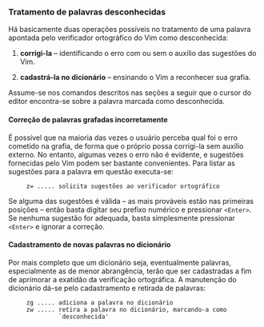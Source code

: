 ### Tratamento de palavras desconhecidas

Há basicamente duas operações possíveis no tratamento de uma palavra
apontada pelo verificador ortográfico do Vim como desconhecida:

1.  **corrigi-la** – identificando o erro com ou sem o
    auxílio das sugestões do Vim.

2.  **cadastrá-la no dicionário** – ensinando o Vim a
    reconhecer sua grafia.

Assume-se nos comandos descritos nas seções a seguir que o cursor do
editor encontra-se sobre a palavra marcada como desconhecida.

#### Correção de palavras grafadas incorretamente

É possível que na maioria das vezes o usuário perceba qual foi o erro
cometido na grafia, de forma que o próprio possa corrigi-la sem auxílio
externo. No entanto, algumas vezes o erro não é evidente, e sugestões
fornecidas pelo Vim podem ser bastante convenientes. Para listar as
sugestões para a palavra em questão executa-se:

         z= ..... solicita sugestões ao verificador ortográfico

Se alguma das sugestões é válida – as mais prováveis estão nas primeiras
posições – então basta digitar seu prefixo numérico e pressionar
`<Enter>`. Se nenhuma sugestão for adequada, basta simplesmente
pressionar `<Enter>` e ignorar a correção.

#### Cadastramento de novas palavras no dicionário

Por mais completo que um dicionário seja, eventualmente palavras,
especialmente as de menor abrangência, terão que ser cadastradas a fim
de aprimorar a exatidão da verificação ortográfica. A manutenção do
dicionário dá-se pelo cadastramento e retirada de palavras:

         zg ..... adiciona a palavra no dicionário
         zw ..... retira a palavra no dicionário, marcando-a como 
                  `desconhecida'
